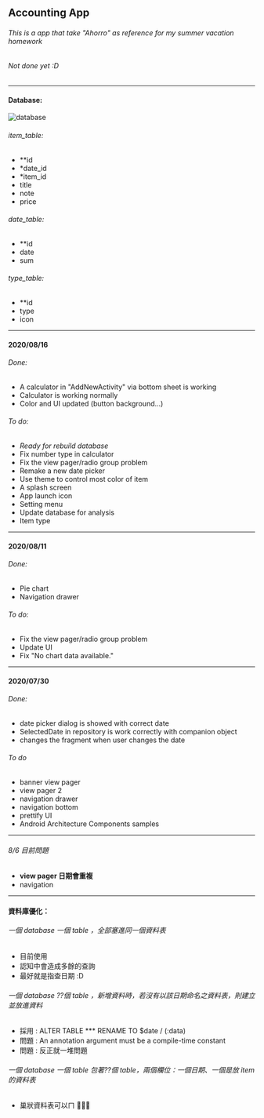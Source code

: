 ## Accounting App
###### This is a app that take "Ahorro" as reference for my summer vacation homework 
###### Not done yet :D
-------
#### Database:
![database](https://cdn.discordapp.com/attachments/744849098926063667/744849374080794704/unknown.png)
###### item_table:
- **id
- *date_id
- *item_id
- title
- note
- price

###### date_table:
- **id 
- date
- sum

###### type_table:
- **id 
- type
- icon


-------
#### 2020/08/16
###### Done:
- A calculator in "AddNewActivity" via bottom sheet is working
- Calculator is working normally
- Color and UI updated (button background...)
###### To do:
- *Ready for rebuild database*
- Fix number type in calculator 
- Fix the view pager/radio group problem
- Remake a new date picker
- Use theme to control most color of item
- A splash screen
- App launch icon
- Setting menu
- Update database for analysis
- Item type
-------
#### 2020/08/11
###### Done:
- Pie chart
- Navigation drawer
###### To do:
- Fix the view pager/radio group problem
- Update UI
- Fix "No chart data available."
-------
#### 2020/07/30
###### Done:
- date picker dialog is showed with correct date
- SelectedDate in repository is work correctly with companion object
- changes the fragment when user changes the date
###### To do
- banner view pager
- view pager 2
- navigation drawer
- navigation bottom
- prettify UI
- Android Architecture Components samples
-------
###### 8/6 目前問題 
- **view pager 日期會重複**
- navigation 
------
#### 資料庫優化：
###### 一個 database 一個 table ，全部塞進同一個資料表
- 目前使用
- 認知中會造成多餘的查詢
- 最好就是指查日期 :D
###### 一個 database ??個 table ，新增資料時，若沒有以該日期命名之資料表，則建立並放進資料
- 採用 : ALTER TABLE *** RENAME TO $date / (:data)
- 問題 : An annotation argument must be a compile-time constant
- 問題 : 反正就一堆問題
###### 一個 database 一個 table 包著??個 table，兩個欄位：一個日期、一個是放 item 的資料表
- 巢狀資料表可以ㄇ 🤔🤔🤔
